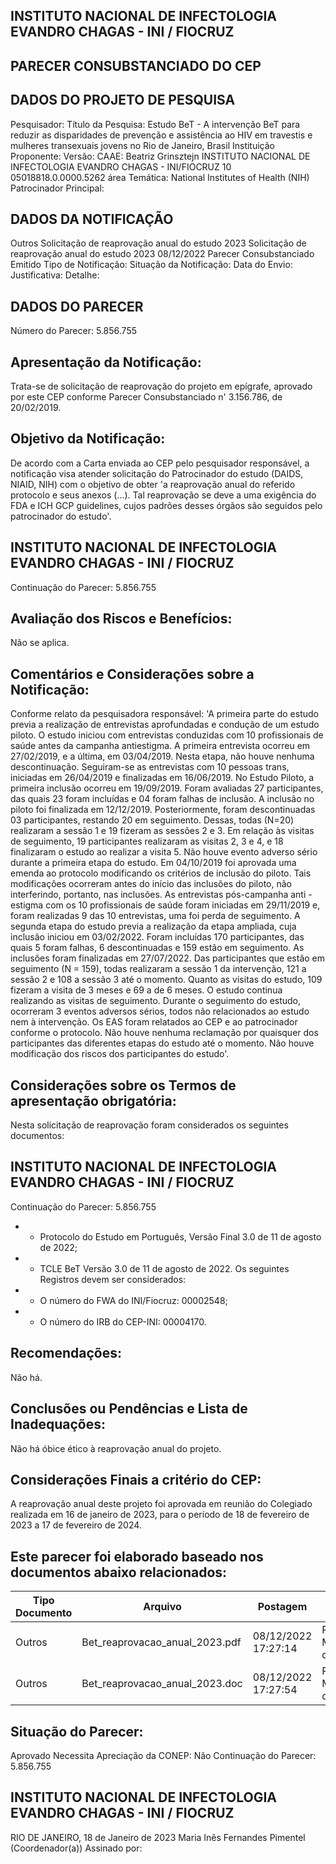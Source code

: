 
## INSTITUTO NACIONAL DE INFECTOLOGIA EVANDRO CHAGAS - INI / FIOCRUZ

## PARECER CONSUBSTANCIADO DO CEP

## DADOS DO PROJETO DE PESQUISA
Pesquisador:
Título da Pesquisa: Estudo BeT - A intervenção BeT para reduzir as disparidades de prevenção e assistência ao HIV em travestis e mulheres transexuais jovens no Rio de Janeiro, Brasil
Instituição Proponente:
Versão:
CAAE:
Beatriz Grinsztejn
INSTITUTO NACIONAL DE INFECTOLOGIA EVANDRO CHAGAS - INI/FIOCRUZ
10
05018818.0.0000.5262
área Temática:
National Institutes of Health (NIH)
Patrocinador Principal:

## DADOS DA NOTIFICAÇÃO
Outros
Solicitação de reaprovação anual do estudo 2023
Solicitação de reaprovação anual do estudo 2023
08/12/2022
Parecer Consubstanciado Emitido
Tipo de Notificação:
Situação da Notificação:
Data do Envio:
Justificativa:
Detalhe:

## DADOS DO PARECER
Número do Parecer:
5.856.755

## Apresentação da Notificação:
Trata-se de solicitação de reaprovação do projeto em epígrafe, aprovado por este CEP conforme Parecer Consubstanciado n' 3.156.786, de 20/02/2019.

## Objetivo da Notificação:
De acordo com a Carta enviada ao CEP pelo pesquisador responsável, a notificação visa atender solicitação do Patrocinador do estudo (DAIDS, NIAID, NIH) com o objetivo de obter 'a reaprovação anual do referido protocolo e seus anexos (...). Tal reaprovação se deve a uma exigência do FDA e ICH GCP guidelines, cujos padrões desses órgãos são seguidos pelo patrocinador do estudo'.

## INSTITUTO NACIONAL DE INFECTOLOGIA EVANDRO CHAGAS - INI / FIOCRUZ
Continuação do Parecer: 5.856.755

## Avaliação dos Riscos e Benefícios:
Não se aplica.

## Comentários e Considerações sobre a Notificação:
Conforme relato da pesquisadora responsável:
'A primeira parte do estudo previa a realização de entrevistas aprofundadas e condução de um estudo piloto. O estudo iniciou com entrevistas conduzidas com 10 profissionais de saúde antes da campanha antiestigma. A primeira entrevista ocorreu em 27/02/2019, e a última, em 03/04/2019. Nesta etapa, não houve nenhuma descontinuação. Seguiram-se as entrevistas com 10 pessoas trans, iniciadas em 26/04/2019 e finalizadas em 16/06/2019. No Estudo Piloto, a primeira inclusão ocorreu em 19/09/2019. Foram avaliadas 27 participantes, das quais 23 foram incluídas e 04 foram falhas de inclusão. A inclusão no piloto foi finalizada em 12/12/2019. Posteriormente, foram descontinuadas 03 participantes, restando 20 em seguimento. Dessas, todas (N=20) realizaram a sessão 1 e 19 fizeram as sessões 2 e 3. Em relação às visitas de seguimento, 19 participantes realizaram as visitas 2, 3 e 4, e 18 finalizaram o estudo ao realizar a visita 5. Não houve evento adverso sério durante a primeira etapa do estudo. Em 04/10/2019 foi aprovada uma emenda ao protocolo modificando os critérios de inclusão do piloto. Tais modificações ocorreram antes do início das inclusões do piloto, não interferindo, portanto, nas inclusões. As entrevistas pós-campanha anti -estigma com os 10 profissionais de saúde foram iniciadas em 29/11/2019 e, foram realizadas 9 das 10 entrevistas, uma foi perda de seguimento.
A segunda etapa do estudo previa a realização da etapa ampliada, cuja inclusão iniciou em 03/02/2022. Foram incluídas 170 participantes, das quais 5 foram falhas, 6 descontinuadas e 159 estão em seguimento. As inclusões foram finalizadas em 27/07/2022. Das participantes que estão em seguimento (N = 159), todas realizaram a sessão 1 da intervenção, 121 a sessão 2 e 108 a sessão 3 até o momento. Quanto as visitas do estudo, 109 fizeram a visita de 3 meses e 69 a de 6 meses. O estudo continua realizando as visitas de seguimento. Durante o seguimento do estudo, ocorreram 3 eventos adversos sérios, todos não relacionados ao estudo nem à intervenção. Os EAS foram relatados ao CEP e ao patrocinador conforme o protocolo.
Não houve nenhuma reclamação por quaisquer dos participantes das diferentes etapas do estudo até o momento. Não houve modificação dos riscos dos participantes do estudo'.

## Considerações sobre os Termos de apresentação obrigatória:
Nesta solicitação de reaprovação foram considerados os seguintes documentos:

## INSTITUTO NACIONAL DE INFECTOLOGIA EVANDRO CHAGAS - INI / FIOCRUZ

Continuação do Parecer: 5.856.755
- - Protocolo do Estudo em Português, Versão Final 3.0 de 11 de agosto de 2022;
- - TCLE BeT Versão 3.0 de 11 de agosto de 2022.
Os seguintes Registros devem ser considerados:
- - O número do FWA do INI/Fiocruz: 00002548;
- - O número do IRB do CEP-INI: 00004170.

## Recomendações:
Não há.

## Conclusões ou Pendências e Lista de Inadequações:
Não há óbice ético à reaprovação anual do projeto.

## Considerações Finais a critério do CEP:
A reaprovação anual deste projeto foi aprovada em reunião do Colegiado realizada em 16 de janeiro de 2023, para o período de 18 de fevereiro de 2023 a 17 de fevereiro de 2024.

## Este parecer foi elaborado baseado nos documentos abaixo relacionados:
| Tipo Documento   | Arquivo                        | Postagem            | Autor                     | Situação   |
|------------------|--------------------------------|---------------------|---------------------------|------------|
| Outros           | Bet_reaprovacao_anual_2023.pdf | 08/12/2022 17:27:14 | Raquel Malaguthi de Souza | Postado    |
| Outros           | Bet_reaprovacao_anual_2023.doc | 08/12/2022 17:27:54 | Raquel Malaguthi de Souza | Postado    |

## Situação do Parecer:
Aprovado
Necessita Apreciação da CONEP: Não
Continuação do Parecer: 5.856.755

## INSTITUTO NACIONAL DE INFECTOLOGIA EVANDRO CHAGAS - INI / FIOCRUZ
RIO DE JANEIRO, 18 de Janeiro de 2023
Maria Inês Fernandes Pimentel (Coordenador(a)) Assinado por:
